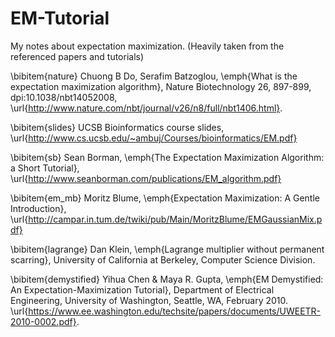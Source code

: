 EM-Tutorial
===========

My notes about expectation maximization. (Heavily taken from the referenced papers and tutorials)

\bibitem{nature} Chuong B Do,  Serafim Batzoglou, \emph{What is the expectation maximization algorithm}, Nature Biotechnology 26, 897-899, dpi:10.1038/nbt14052008, \url{http://www.nature.com/nbt/journal/v26/n8/full/nbt1406.html}.

\bibitem{slides} UCSB Bioinformatics course slides, \url{http://www.cs.ucsb.edu/~ambuj/Courses/bioinformatics/EM.pdf}

\bibitem{sb} Sean Borman, \emph{The Expectation Maximization Algorithm: a Short Tutorial}, \url{http://www.seanborman.com/publications/EM_algorithm.pdf}

\bibitem{em_mb} Moritz Blume, \emph{Expectation Maximization: A Gentle
Introduction},
\url{http://campar.in.tum.de/twiki/pub/Main/MoritzBlume/EMGaussianMix.pdf}

\bibitem{lagrange} Dan Klein, \emph{Lagrange multiplier without permanent
scarring}, University of California at Berkeley, Computer Science Division.

\bibitem{demystified} Yihua Chen \& Maya R. Gupta, \emph{EM Demystified: An
Expectation-Maximization Tutorial}, Department of Electrical Engineering,
University of Washington, Seattle, WA, February 2010. \url{https://www.ee.washington.edu/techsite/papers/documents/UWEETR-2010-0002.pdf}.
